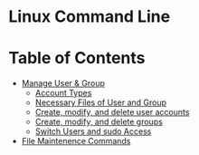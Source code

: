 # Linux Command Line

Table of Contents 
====================
* [Manage User & Group](manage-user-&-groups)<br>
  * [Account Types](https://github.com/mohimenulislam/Linux-Command-Line/commit/c5ac14418f8d40f1337853d41479c4725a92cd45) 
  * [Necessary Files of User and Group](necessary-files-of-user-and-group)
  * [Create, modify, and delete user accounts](create-modify-and-delete-user-accounts)
  * [Create, modify, and delete groups](create-modify-and-delete-groups)
  * [Switch Users and sudo Access](switch-users-and-sudo-access)
* [File Maintenence Commands](file-maintenance-commands)



